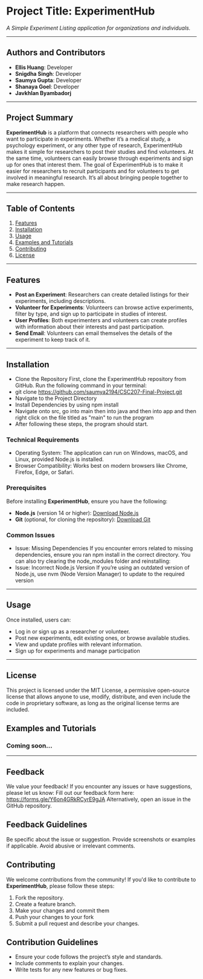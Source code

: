 # **Project Title: ExperimentHub**
_A Simple Experiment Listing application for organizations and individuals._

---

## **Authors and Contributors**
- **Ellis Huang**: Developer
- **Snigdha Singh**: Developer
- **Saumya Gupta**: Developer
- **Shanaya Goel**: Developer
- **Javkhlan Byambadorj**

---

## **Project Summary**
**ExperimentHub** is a platform that connects researchers with people who want 
to participate in experiments. Whether it’s a medical study, 
a psychology experiment, or any other type of research, 
ExperimentHub makes it simple for researchers to post their studies and find volunteers. 
At the same time, volunteers can easily browse through experiments 
and sign up for ones that interest them. 
The goal of ExperimentHub is to make it easier for researchers to recruit 
participants and for volunteers to get involved in meaningful research. 
It’s all about bringing people together to make research happen.

---

## **Table of Contents**
1. [Features](#features)
2. [Installation](#installation)
3. [Usage](#usage)
4. [Examples and Tutorials](#examples-and-tutorials)
5. [Contributing](#contributing)
6. [License](#license)

---

## **Features**
- **Post an Experiment**: Researchers can create detailed listings for their experiments, including descriptions.
- **Volunteer for Experiments**: Volunteers can browse active experiments, filter by type, and sign up to participate in studies of interest.
- **User Profiles**: Both experimenters and volunteers can create profiles with information about their interests and past participation.
- **Send Email**: Volunteers can email themselves the details of the experiment to keep track of it.

---

## **Installation**
 - Clone the Repository
First, clone the ExperimentHub repository from GitHub. Run the following command in your terminal:
 - git clone https://github.com/saumya2194/CSC207-Final-Project.git
 - Navigate to the Project Directory
 - Install Dependencies by using npm install
 - Navigate onto src, go into main then into java and then into app and then 
right click on the file titled as "main" to run the program
 - After following these steps, the program should start.

### **Technical Requirements**
 - Operating System: The application can run on Windows, macOS, and 
Linux, provided Node.js is installed.
 - Browser Compatibility: Works best on modern browsers 
like Chrome, Firefox, Edge, or Safari.


### **Prerequisites**
Before installing **ExperimentHub**, ensure you have the following:

- **Node.js** (version 14 or higher): [Download Node.js](https://nodejs.org/)
- **Git** (optional, for cloning the repository): [Download Git](https://git-scm.com/)

### **Common Issues**
 - Issue: Missing Dependencies
If you encounter errors related to missing dependencies, ensure you ran npm install in the correct directory. 
You can also try clearing the node_modules folder and reinstalling:
 - Issue: Incorrect Node.js Version
If you’re using an outdated version of Node.js, 
use nvm (Node Version Manager) to update to the required version


---

## **Usage**
Once installed, users can:
 - Log in or sign up as a researcher or volunteer.
 - Post new experiments, edit existing ones, or browse available studies.
 - View and update profiles with relevant information.
 - Sign up for experiments and manage participation

---
## **License**
This project is licensed under the MIT License, a permissive open-source license 
that allows anyone to use, modify, distribute, and even include the code in 
proprietary software, as long as the original license terms are included.

## **Examples and Tutorials**
### Coming soon...

---
## **Feedback**
We value your feedback! If you encounter any issues or have suggestions, please let us know:
Fill out our feedback form here: https://forms.gle/Y6on4GRkRCyrE9gJA
Alternatively, open an issue in the GitHub repository.
## **Feedback Guidelines**
Be specific about the issue or suggestion.
Provide screenshots or examples if applicable.
Avoid abusive or irrelevant comments.

## **Contributing**
We welcome contributions from the community! If you'd like to contribute to **ExperimentHub**, please follow these steps:
1. Fork the repository.
2. Create a feature branch.
3. Make your changes and commit them
4. Push your changes to your fork
5. Submit a pull request and describe your changes.

## **Contribution Guidelines**
 - Ensure your code follows the project’s style and standards.
 - Include comments to explain your changes.
 - Write tests for any new features or bug fixes.
